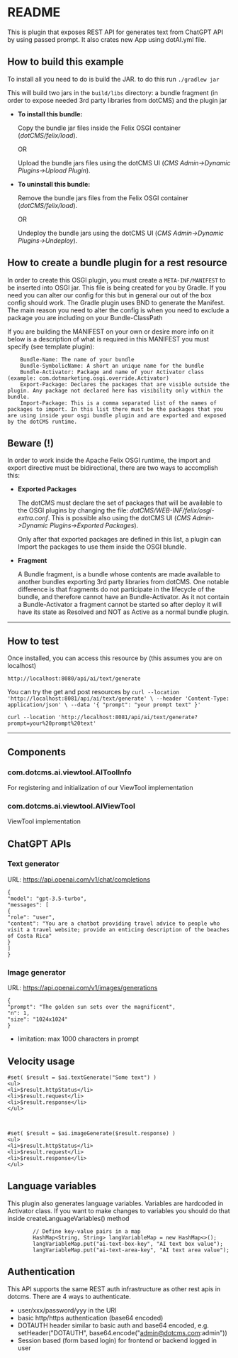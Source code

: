# README

This is plugin that exposes REST API for generates text from ChatGPT API by using passed prompt. It also crates new App using dotAI.yml file.

## How to build this example

To install all you need to do is build the JAR. to do this run
`./gradlew jar`

This will build two jars in the `build/libs` directory: a bundle fragment (in order to expose needed 3rd party libraries from dotCMS) and the plugin jar 

* **To install this bundle:**

    Copy the bundle jar files inside the Felix OSGI container (*dotCMS/felix/load*).
        
    OR
        
    Upload the bundle jars files using the dotCMS UI (*CMS Admin->Dynamic Plugins->Upload Plugin*).

* **To uninstall this bundle:**
    
    Remove the bundle jars files from the Felix OSGI container (*dotCMS/felix/load*).

    OR

    Undeploy the bundle jars using the dotCMS UI (*CMS Admin->Dynamic Plugins->Undeploy*).

## How to create a bundle plugin for a rest resource

In order to create this OSGI plugin, you must create a `META-INF/MANIFEST` to be inserted into OSGI jar.
This file is being created for you by Gradle. If you need you can alter our config for this but in general our out of the box config should work.
The Gradle plugin uses BND to generate the Manifest. The main reason you need to alter the config is when you need to exclude a package you are including on your Bundle-ClassPath

If you are building the MANIFEST on your own or desire more info on it below is a description of what is required in this MANIFEST you must specify (see template plugin):

```
    Bundle-Name: The name of your bundle
    Bundle-SymbolicName: A short an unique name for the bundle
    Bundle-Activator: Package and name of your Activator class (example: com.dotmarketing.osgi.override.Activator)
    Export-Package: Declares the packages that are visible outside the plugin. Any package not declared here has visibility only within the bundle.
    Import-Package: This is a comma separated list of the names of packages to import. In this list there must be the packages that you are using inside your osgi bundle plugin and are exported and exposed by the dotCMS runtime.
```

## Beware (!)

In order to work inside the Apache Felix OSGI runtime, the import and export directive must be bidirectional, there are two ways to accomplish this:

* **Exported Packages**

    The dotCMS must declare the set of packages that will be available to the OSGI plugins by changing the file: *dotCMS/WEB-INF/felix/osgi-extra.conf*.
This is possible also using the dotCMS UI (*CMS Admin->Dynamic Plugins->Exported Packages*).

    Only after that exported packages are defined in this list, a plugin can Import the packages to use them inside the OSGI blundle.
    
* **Fragment**

    A Bundle fragment, is a bundle whose contents are made available to another bundles exporting 3rd party libraries from dotCMS.
One notable difference is that fragments do not participate in the lifecycle of the bundle, and therefore cannot have an Bundle-Activator.
As it not contain a Bundle-Activator a fragment cannot be started so after deploy it will have its state as Resolved and NOT as Active as a normal bundle plugin.

---
## How to test

Once installed, you can access this resource by (this assumes you are on localhost)

`http://localhost:8080/api/ai/text/generate`

You can try the get and post resources by
`
curl --location 'http://localhost:8081/api/ai/text/generate' \
--header 'Content-Type: application/json' \
--data '{
"prompt": "your prompt text"
}'
`

`
curl --location 'http://localhost:8081/api/ai/text/generate?prompt=your%20prompt%20text'
`

---
## Components

### com.dotcms.ai.viewtool.AIToolInfo

For registering and initialization of our ViewTool implementation

### com.dotcms.ai.viewtool.AIViewTool

ViewTool implementation

## ChatGPT APIs

### Text generator

URL: https://api.openai.com/v1/chat/completions

```
{
"model": "gpt-3.5-turbo",
"messages": [
{
"role": "user",
"content": "You are a chatbot providing travel advice to people who visit a travel website; provide an enticing description of the beaches of Costa Rica"
}
]
}
```

### Image generator

URL: https://api.openai.com/v1/images/generations

```
{
"prompt": "The golden sun sets over the magnificent",
"n": 1,
"size": "1024x1024"
}
```
* limitation: max 1000 characters in prompt


## Velocity usage

```
#set( $result = $ai.textGenerate("Some text") )
<ul>
<li>$result.httpStatus</li>
<li>$result.request</li>
<li>$result.response</li>
</ul>



#set( $result = $ai.imageGenerate($result.response) )
<ul>
<li>$result.httpStatus</li>
<li>$result.request</li>
<li>$result.response</li>
</ul>
```

## Language variables

This plugin also generates language variables.
Variables are hardcoded in Activator class.
If you want to make changes to variables you should do that inside createLanguageVariables() method

```
        // Define key-value pairs in a map
        HashMap<String, String> langVariableMap = new HashMap<>();
        langVariableMap.put("ai-text-box-key", "AI text box value");
        langVariableMap.put("ai-text-area-key", "AI text area value");
```

## Authentication

This API supports the same REST auth infrastructure as other 
rest apis in dotcms. There are 4 ways to authenticate.

* user/xxx/password/yyy in the URI
* basic http/https authentication (base64 encoded)
* DOTAUTH header similar to basic auth and base64 encoded, e.g. setHeader("DOTAUTH", base64.encode("admin@dotcms.com:admin"))
* Session based (form based login) for frontend or backend logged in user

